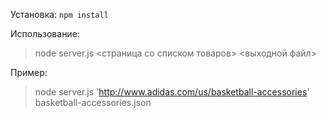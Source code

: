 Установка: `npm install`

Использование:
> node server.js <страница со списком товаров> <выходной файл>

Пример:
>node server.js 'http://www.adidas.com/us/basketball-accessories' basketball-accessories.json
